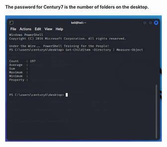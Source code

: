 #

#### The password for Century7 is the number of folders on the desktop.

![UI Image](https://github.com/FacelessHacker/Under-the-Wire-CENTURY/blob/main/9.png)

